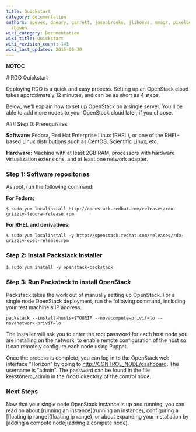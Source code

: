 ```yaml
---
title: Quickstart
category: documentation
authors: apevec, dneary, garrett, jasonbrooks, jlibosva, mmagr, pixelbeat, pmyers,
  rbowen
wiki_category: Documentation
wiki_title: Quickstart
wiki_revision_count: 141
wiki_last_updated: 2015-06-30
---
```


__NOTOC__

<div class="bg-boxes">
<div class="row">
<div class="offset4 span7">
# RDO Quickstart

Deploying RDO is a quick and easy process. Setting up an OpenStack cloud takes approximately 12 minutes, and can be as short as 4 steps.

Below, we'll explain how to set up OpenStack on a single server. You'll be able to add more nodes to your OpenStack cloud later, if you choose.

</div>
</div>
<div class="row">
<div class="offset4 span7 pull-s">
### Step 0: Prerequisites

**Software:** Fedora, Red Hat Enterprise Linux (RHEL), or one of the RHEL-based Linux distributions such as CentOS, Scientific Linux, etc.

**Hardware:** Machine with at least 2GB RAM, processors with hardware virtualization extensions, and at least one network adapter.

### Step 1: Software repositories

As root, run the following command:

**For Fedora:**

    $ sudo yum localinstall http://openstack.redhat.com/releases/rdo-grizzly-fedora-release.rpm

**For RHEL and derivatives:**

    $ sudo yum localinstall -y http://openstack.redhat.com/releases/rdo-grizzly-epel-release.rpm

### Step 2: Install Packstack Installer

    $ sudo yum install -y openstack-packstack

### Step 3: Run Packstack to install OpenStack

Packstack takes the work out of manually setting up OpenStack. For a single node OpenStack deployment, run the following command, including your test machine's IP address.

    packstack --install-hosts=$YOURIP --novacompute-privif=lo --novanetwork-privif=lo

The installer will ask you to enter the root password for each host node you are installing on the network, to enable remote configuration of the host so it can remotely configure each node using Puppet.

Once the process is complete, you can log in to the OpenStack web interface "Horizon" by going to <http://CONTROL_NODE/dashboard>. The username is "admin". The password can be found in the file keystonerc_admin in the /root/ directory of the control node.

### Next Steps

Now that your single node OpenStack instance is up and running, you can read on about [running an instance](running an instance), configuring a [floating ip range](floating ip range), or about expanding your installation by [adding a compute node](adding a compute node).

</div>
</div>
<div class="row">
<div class="offset2 span8">
</div>
</div>
